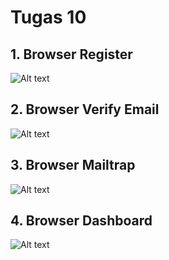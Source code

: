 # Tugas 10

## 1. Browser Register
![Alt text](screenshot/tugas10/Browserregister.png.png)
## 2. Browser Verify Email
![Alt text](screenshot/tugas10/Browserverify.png.png.png)
## 3. Browser Mailtrap
![Alt text](screenshot/tugas10/Browsermailtrap.png.png)
## 4. Browser Dashboard
![Alt text](screenshot/tugas10/Browserdashboard.png.png)
